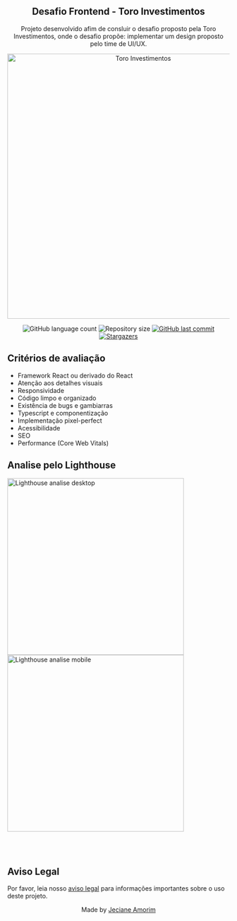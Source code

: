 <div align="center">
	<h2>Desafio Frontend - Toro Investimentos</h2>
	<p>Projeto desenvolvido afim de consluir o desafio proposto pela Toro Investimentos, onde o desafio propõe: implementar um design proposto pelo time de UI/UX. </p> 
  	<img width="600" src="https://github.com/JecianeSilva/toro-desafio/assets/43557425/35010ae7-f714-4406-b612-564fe884ff52" alt="Toro Investimentos"/>
</div>

<p align="center">
  <img alt="GitHub language count" src="https://img.shields.io/github/languages/count/JecianeSilva/toro-desafio?color=%2304D361"/>
  <img alt="Repository size" src="https://img.shields.io/github/repo-size/JecianeSilva/toro-desafio" />
  <a href="https://github.com/JecianeSilva/toro-desafio/commits/main">
    <img alt="GitHub last commit" src="https://img.shields.io/github/last-commit/JecianeSilva/toro-desafio" />
  </a>
  <!-- <img alt="License" src="https://img.shields.io/badge/license-MIT-brightgreen" /> -->
  <a href="https://github.com/JecianeSilva/toro-desafio/stargazers">
    <img alt="Stargazers" src="https://img.shields.io/github/stars/JecianeSilva/toro-desafio?style=social" />
  </a>
</p>

##  Critérios de avaliação
- Framework React ou derivado do React
- Atenção aos detalhes visuais
- Responsividade
- Código limpo e organizado
- Existência de bugs e gambiarras
- Typescript e componentização
- Implementação pixel-perfect
- Acessibilidade
- SEO
- Performance (Core Web Vitals)

##  Analise pelo Lighthouse

<img width="400" src="https://github.com/JecianeSilva/toro-desafio/assets/43557425/50560610-1130-41fa-a14c-20480496f58f" alt="Lighthouse analise desktop"/>
<img width="400" src="https://github.com/JecianeSilva/toro-desafio/assets/43557425/1e28cb10-50c9-4768-80b1-72eaf2dd257b" alt="Lighthouse analise mobile"/>

<br></br>
## Aviso Legal

Por favor, leia nosso [aviso legal](AVISO-LEGAL.md) para informações importantes sobre o uso deste projeto.

<div align="center">
<p>Made by <a href="https://jecianesilva.github.io/">Jeciane Amorim</a></p>
</div>
